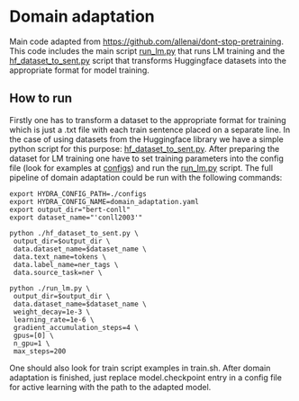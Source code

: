 # Domain adaptation
Main code adapted from https://github.com/allenai/dont-stop-pretraining. This code includes the main script [run_lm.py](run_lm.py) that runs LM training and the [hf_dataset_to_sent.py](hf_dataset_to_sent.py) script that transforms Huggingface datasets into the appropriate format for model training.
## How to run
Firstly one has to transform a dataset to the appropriate format for training which is just a .txt file with each train sentence placed on a separate line. In the case of using datasets from the Huggingface library we have a simple python script for this purpose: [hf_dataset_to_sent.py](hf_dataset_to_sent.py).
After preparing the dataset for LM training one have to set training parameters into the config file (look for examples at [configs](configs)) and run the [run_lm.py](run_lm.py) script.
The full pipeline of domain adaptation could be run with the following commands:
```
export HYDRA_CONFIG_PATH=./configs
export HYDRA_CONFIG_NAME=domain_adaptation.yaml
export output_dir="bert-conll"
export dataset_name="'conll2003'"

python ./hf_dataset_to_sent.py \
 output_dir=$output_dir \
 data.dataset_name=$dataset_name \
 data.text_name=tokens \
 data.label_name=ner_tags \
 data.source_task=ner \

python ./run_lm.py \
 output_dir=$output_dir \
 data.dataset_name=$dataset_name \
 weight_decay=1e-3 \
 learning_rate=1e-6 \
 gradient_accumulation_steps=4 \
 gpus=[0] \
 n_gpu=1 \
 max_steps=200
```
One should also look for train script examples in train.sh.
After domain adaptation is finished, just replace model.checkpoint entry in a config file for active learning with the path to the adapted model.